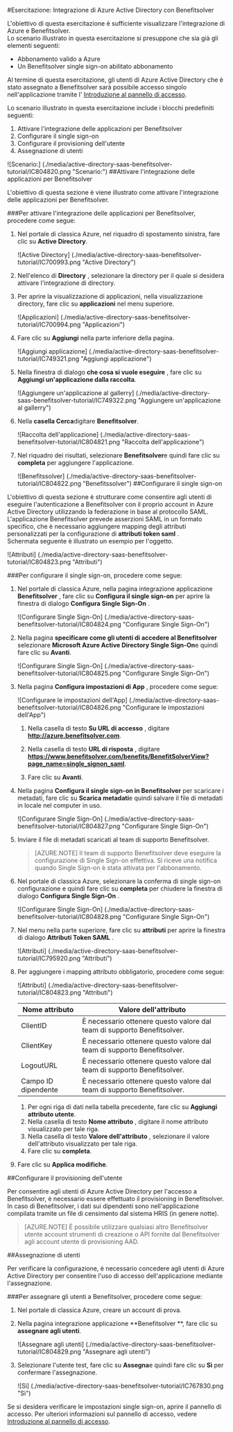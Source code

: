 <properties 
    pageTitle="Esercitazione: Integrazione di Azure Active Directory con Benefitsolver | Microsoft Azure"
    description="Ecco come utilizzare Benefitsolver con Azure Active Directory per consentire il single sign-on, il provisioning automatico e altro." 
    services="active-directory" 
    authors="jeevansd"  
    documentationCenter="na" 
    manager="femila"/>
<tags 
    ms.service="active-directory" 
    ms.devlang="na" 
    ms.topic="article" 
    ms.tgt_pltfrm="na" 
    ms.workload="identity" 
    ms.date="10/10/2016" 
    ms.author="jeedes" />

#<a name="tutorial-azure-active-directory-integration-with-benefitsolver"></a>Esercitazione: Integrazione di Azure Active Directory con Benefitsolver

L'obiettivo di questa esercitazione è sufficiente visualizzare l'integrazione di Azure e Benefitsolver.  
Lo scenario illustrato in questa esercitazione si presuppone che sia già gli elementi seguenti:

-   Abbonamento valido a Azure
-   Un Benefitsolver single sign-on abilitato abbonamento

Al termine di questa esercitazione, gli utenti di Azure Active Directory che è stato assegnato a Benefitsolver sarà possibile accesso singolo nell'applicazione tramite l' [Introduzione al pannello di accesso](active-directory-saas-access-panel-introduction.md).

Lo scenario illustrato in questa esercitazione include i blocchi predefiniti seguenti:

1.  Attivare l'integrazione delle applicazioni per Benefitsolver
2.  Configurare il single sign-on
3.  Configurare il provisioning dell'utente
4.  Assegnazione di utenti

![Scenario:] (./media/active-directory-saas-benefitsolver-tutorial/IC804820.png "Scenario:")
##<a name="enabling-the-application-integration-for-benefitsolver"></a>Attivare l'integrazione delle applicazioni per Benefitsolver

L'obiettivo di questa sezione è viene illustrato come attivare l'integrazione delle applicazioni per Benefitsolver.

###<a name="to-enable-the-application-integration-for-benefitsolver-perform-the-following-steps"></a>Per attivare l'integrazione delle applicazioni per Benefitsolver, procedere come segue:

1.  Nel portale di classica Azure, nel riquadro di spostamento sinistra, fare clic su **Active Directory**.

    ![Active Directory] (./media/active-directory-saas-benefitsolver-tutorial/IC700993.png "Active Directory")

2.  Nell'elenco di **Directory** , selezionare la directory per il quale si desidera attivare l'integrazione di directory.

3.  Per aprire la visualizzazione di applicazioni, nella visualizzazione directory, fare clic su **applicazioni** nel menu superiore.

    ![Applicazioni] (./media/active-directory-saas-benefitsolver-tutorial/IC700994.png "Applicazioni")

4.  Fare clic su **Aggiungi** nella parte inferiore della pagina.

    ![Aggiungi applicazione] (./media/active-directory-saas-benefitsolver-tutorial/IC749321.png "Aggiungi applicazione")

5.  Nella finestra di dialogo **che cosa si vuole eseguire** , fare clic su **Aggiungi un'applicazione dalla raccolta**.

    ![Aggiungere un'applicazione al gallerry] (./media/active-directory-saas-benefitsolver-tutorial/IC749322.png "Aggiungere un'applicazione al gallerry")

6.  Nella **casella Cerca**digitare **Benefitsolver**.

    ![Raccolta dell'applicazione] (./media/active-directory-saas-benefitsolver-tutorial/IC804821.png "Raccolta dell'applicazione")

7.  Nel riquadro dei risultati, selezionare **Benefitsolver**e quindi fare clic su **completa** per aggiungere l'applicazione.

    ![Benefitssolver] (./media/active-directory-saas-benefitsolver-tutorial/IC804822.png "Benefitssolver")
##<a name="configuring-single-sign-on"></a>Configurare il single sign-on

L'obiettivo di questa sezione è strutturare come consentire agli utenti di eseguire l'autenticazione a Benefitsolver con il proprio account in Azure Active Directory utilizzando la federazione in base al protocollo SAML.  
L'applicazione Benefitsolver prevede asserzioni SAML in un formato specifico, che è necessario aggiungere mapping degli attributi personalizzati per la configurazione di **attributi token saml** .  
Schermata seguente è illustrato un esempio per l'oggetto.

![Attributi] (./media/active-directory-saas-benefitsolver-tutorial/IC804823.png "Attributi")

###<a name="to-configure-single-sign-on-perform-the-following-steps"></a>Per configurare il single sign-on, procedere come segue:

1.  Nel portale di classica Azure, nella pagina integrazione applicazione **Benefitsolver** , fare clic su **Configura il single sign-on** per aprire la finestra di dialogo **Configura Single Sign-On** .

    ![Configurare Single Sign-On] (./media/active-directory-saas-benefitsolver-tutorial/IC804824.png "Configurare Single Sign-On")

2.  Nella pagina **specificare come gli utenti di accedere al Benefitsolver** selezionare **Microsoft Azure Active Directory Single Sign-On**e quindi fare clic su **Avanti**.

    ![Configurare Single Sign-On] (./media/active-directory-saas-benefitsolver-tutorial/IC804825.png "Configurare Single Sign-On")

3.  Nella pagina **Configura impostazioni di App** , procedere come segue:

    ![Configurare le impostazioni dell'App] (./media/active-directory-saas-benefitsolver-tutorial/IC804826.png "Configurare le impostazioni dell'App")

    1.  Nella casella di testo **Su URL di accesso** , digitare **http://azure.benefitsolver.com**.
    2.  Nella casella di testo **URL di risposta** , digitare **https://www.benefitsolver.com/benefits/BenefitSolverView?page_name=single_signon_saml**.  


    3.  Fare clic su **Avanti**.

4.  Nella pagina **Configura il single sign-on in Benefitsolver** per scaricare i metadati, fare clic su **Scarica metadati**e quindi salvare il file di metadati in locale nel computer in uso.

    ![Configurare Single Sign-On] (./media/active-directory-saas-benefitsolver-tutorial/IC804827.png "Configurare Single Sign-On")

5.  Inviare il file di metadati scaricati al team di supporto Benefitsolver.

    >[AZURE.NOTE] Il team di supporto Benefitsolver deve eseguire la configurazione di Single Sign-on effettiva.
Si riceve una notifica quando Single Sign-on è stata attivata per l'abbonamento.

6.  Nel portale di classica Azure, selezionare la conferma di single sign-on configurazione e quindi fare clic su **completa** per chiudere la finestra di dialogo **Configura Single Sign-On** .

    ![Configurare Single Sign-On] (./media/active-directory-saas-benefitsolver-tutorial/IC804828.png "Configurare Single Sign-On")

7.  Nel menu nella parte superiore, fare clic su **attributi** per aprire la finestra di dialogo **Attributi Token SAML** .

    ![Attributi] (./media/active-directory-saas-benefitsolver-tutorial/IC795920.png "Attributi")

8.  Per aggiungere i mapping attributo obbligatorio, procedere come segue:

    ![Attributi] (./media/active-directory-saas-benefitsolver-tutorial/IC804823.png "Attributi")

  	|Nome attributo|Valore dell'attributo|
  	|---|---|
  	|ClientID|È necessario ottenere questo valore dal team di supporto Benefitsolver.|
  	|ClientKey|È necessario ottenere questo valore dal team di supporto Benefitsolver.|
  	|LogoutURL|È necessario ottenere questo valore dal team di supporto Benefitsolver.|
  	|Campo ID dipendente|È necessario ottenere questo valore dal team di supporto Benefitsolver.|

    1.  Per ogni riga di dati nella tabella precedente, fare clic su **Aggiungi attributo utente**.
    2.  Nella casella di testo **Nome attributo** , digitare il nome attributo visualizzato per tale riga.
    3.  Nella casella di testo **Valore dell'attributo** , selezionare il valore dell'attributo visualizzato per tale riga.
    4.  Fare clic su **completa**.

9.  Fare clic su **Applica modifiche**.

##<a name="configuring-user-provisioning"></a>Configurare il provisioning dell'utente

Per consentire agli utenti di Azure Active Directory per l'accesso a Benefitsolver, è necessario essere effettuato il provisioning in Benefitsolver.  
In caso di Benefitsolver, i dati sui dipendenti sono nell'applicazione compilata tramite un file di censimento dal sistema HRIS (in genere notte).  

>[AZURE.NOTE] È possibile utilizzare qualsiasi altro Benefitsolver utente account strumenti di creazione o API fornite dal Benefitsolver agli account utente di provisioning AAD.

##<a name="assigning-users"></a>Assegnazione di utenti

Per verificare la configurazione, è necessario concedere agli utenti di Azure Active Directory per consentire l'uso di accesso dell'applicazione mediante l'assegnazione.

###<a name="to-assign-users-to-benefitsolver-perform-the-following-steps"></a>Per assegnare gli utenti a Benefitsolver, procedere come segue:

1.  Nel portale di classica Azure, creare un account di prova.

2.  Nella pagina integrazione applicazione **Benefitsolver **, fare clic su **assegnare agli utenti**.

    ![Assegnare agli utenti] (./media/active-directory-saas-benefitsolver-tutorial/IC804829.png "Assegnare agli utenti")

3.  Selezionare l'utente test, fare clic su **Assegna**e quindi fare clic su **Sì** per confermare l'assegnazione.

    ![Sì] (./media/active-directory-saas-benefitsolver-tutorial/IC767830.png "Sì")

Se si desidera verificare le impostazioni single sign-on, aprire il pannello di accesso. Per ulteriori informazioni sul pannello di accesso, vedere [Introduzione al pannello di accesso](active-directory-saas-access-panel-introduction.md).
